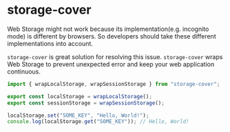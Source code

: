 # storage-cover
Web Storage might not work because its implementation(e.g. incognito mode) is different by browsers. So developers should take these different implementations into account.

```storage-cover``` is great solution for resolving this issue. ```storage-cover``` wraps Web Storage to prevent unexpected error and keep your web application continuous.

```typescript
import { wrapLocalStorage, wrapSessionStorage } from "storage-cover";

export const localStorage = wrapLocalStorage();
export const sessionStorage = wrapSessionStorage();
```

```typescript
localStorage.set("SOME_KEY", "Hello, World!");
console.log(localStorage.get("SOME_KEY")); // Hello, World!
```

